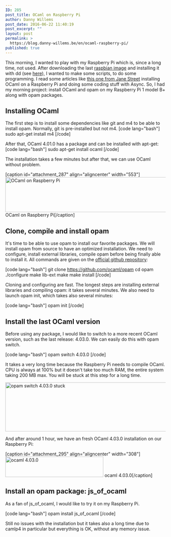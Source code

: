 ```yaml
---
ID: 285
post_title: OCaml on Raspberry Pi
author: Danny Willems
post_date: 2016-06-22 11:40:19
post_excerpt: ""
layout: post
permalink: >
  https://blog.danny-willems.be/en/ocaml-raspberry-pi/
published: true
---
```

This morning, I wanted to play with my Raspberry Pi which is, since a long time, not used. After downloading the last <a href="https://www.raspberrypi.org/downloads/raspbian/">raspbian image</a> and installing it with dd (see <a href="https://www.raspberrypi.org/documentation/installation/installing-images/README.md">here</a>), I wanted to make some scripts, to do some programming. I read some articles like <a href="https://blogs.janestreet.com/bootstrapping-ocamlasync-on-the-raspberry-pi/">this one from Jane Street</a> installing OCaml on a Raspberry Pi and doing some coding stuff with Async. So, I had my morning project: install OCaml and opam on my Raspberry Pi 1 model B+ along with opam packages.

<h2>Installing OCaml</h2>

The first step is to install some dependencies like git and m4 to be able to install opam. Normally, git is pre-installed but not m4.
[code lang="bash"]
sudo apt-get install m4
[/code]

After that, OCaml 4.01.0 has a package and can be installed with apt-get:
[code lang="bash"]
sudo apt-get install ocaml
[/code]

The installation takes a few minutes but after that, we can use OCaml without problem.

[caption id="attachment_287" align="aligncenter" width="553"]<a href="http://blog.danny-willems.be/wp-content/uploads/2016/06/Selection_003.png" rel="attachment wp-att-287"><img src="http://blog.danny-willems.be/wp-content/uploads/2016/06/Selection_003.png" alt="OCaml on Raspberry Pi" width="553" height="110" class="size-full wp-image-287" /></a> OCaml on Raspberry Pi[/caption]

<h2>Clone, compile and install opam</h2>

It's time to be able to use opam to install our favorite packages. We will install opam from source to have an optimized installation. We need to configure, install external libraries, compile opam before being finally able to install it. All commands are given on the <a href="https://github.com/ocaml/opam">official github repository</a>:

[code lang="bash"]
git clone https://github.com/ocaml/opam
cd opam
./configure
make lib-ext
make
make install
[/code]

Cloning and configuring are fast. The longest steps are installing external libraries and compiling opam: it takes several minutes.
We also need to launch opam init, which takes also several minutes:

[code lang="bash"]
opam init
[/code]

<h2>Install the last OCaml version</h2>

Before using any package, I would like to switch to a more recent OCaml version, such as the last release: 4.03.0. We can easily do this with opam switch.

[code lang="bash"]
opam switch 4.03.0
[/code]

It takes a very long time because the Raspberry Pi needs to compile OCaml. CPU is always at 100% but it doesn't take too much RAM, the entire system taking 200 MB max. You will be stuck at this step for a long time.

<a href="http://blog.danny-willems.be/wp-content/uploads/2016/06/Selection_004.png" rel="attachment wp-att-293"><img src="http://blog.danny-willems.be/wp-content/uploads/2016/06/Selection_004.png" alt="opam switch 4.03.0 stuck" width="651" height="154" class="size-full wp-image-293" /></a>

And after around 1 hour, we have an fresh OCaml 4.03.0 installation on our Raspberry Pi:

[caption id="attachment_295" align="aligncenter" width="308"]<a href="http://blog.danny-willems.be/wp-content/uploads/2016/06/Selection_001.png" rel="attachment wp-att-295"><img src="http://blog.danny-willems.be/wp-content/uploads/2016/06/Selection_001.png" alt="ocaml 4.03.0" width="308" height="64" class="size-full wp-image-295" /></a> ocaml 4.03.0[/caption]

<h2>Install an opam package: js_of_ocaml</h2>

As a fan of js_of_ocaml, I would like to try it on my Raspberry Pi.

[code lang="bash"]
opam install js_of_ocaml
[/code]

Still no issues with the installation but it takes also a long time due to camlp4 in particular but everything is OK, without any memory issue.